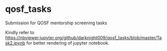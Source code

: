 # qosf_tasks
Submission for QOSF mentorship screening tasks

Kindly refer to https://nbviewer.jupyter.org/github/darknight009/qosf_tasks/blob/master/Task2.ipynb for better rendering of jupyter notebook.

